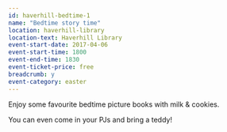 ```yaml
---
id: haverhill-bedtime-1
name: "Bedtime story time"
location: haverhill-library
location-text: Haverhill Library
event-start-date: 2017-04-06
event-start-time: 1800
event-end-time: 1830
event-ticket-price: free
breadcrumb: y
event-category: easter
---
```


Enjoy some favourite bedtime picture books with milk & cookies.

You can even come in your PJs and bring a teddy!
